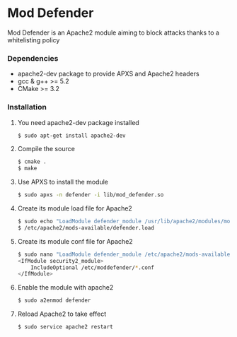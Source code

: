 # Mod Defender
Mod Defender is an Apache2 module aiming to block attacks thanks to a whitelisting policy

### Dependencies
* apache2-dev package to provide APXS and Apache2 headers
* gcc & g++ >= 5.2
* CMake >= 3.2

### Installation
1. You need apache2-dev package installed	
	```sh
	$ sudo apt-get install apache2-dev
	```

2. Compile the source	
	```sh
	$ cmake .
	$ make 
	```

3. Use APXS to install the module	
	```sh
	$ sudo apxs -n defender -i lib/mod_defender.so
	```

4. Create its module load file for Apache2	
	```sh
	$ sudo echo "LoadModule defender_module /usr/lib/apache2/modules/mod_defender.so" > \
	$ /etc/apache2/mods-available/defender.load  
	```
5. Create its module conf file for Apache2

    ```sh
	$ sudo nano "LoadModule defender_module /etc/apache2/mods-available/defender.conf" > \
    <IfModule security2_module>
        IncludeOptional /etc/moddefender/*.conf
    </IfModule>
	```

6. Enable the module with apache2
	```sh
	$ sudo a2enmod defender  
	```

7. Reload Apache2 to take effect
	```sh
	$ sudo service apache2 restart
	```